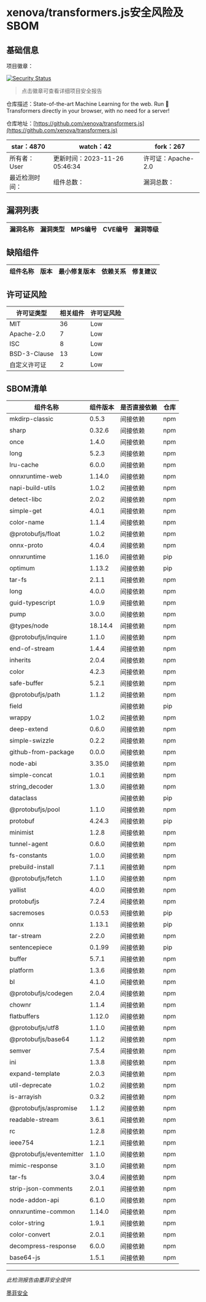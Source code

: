 # xenova/transformers.js安全风险及SBOM

## 基础信息

项目徽章：

[![Security Status](https://www.murphysec.com/platform3/v31/badge/1728859816410959872.svg)](https://www.murphysec.com/console/report/1698042237057368064/1728859816410959872)

> 点击徽章可查看详细项目安全报告

仓库描述：State-of-the-art Machine Learning for the web. Run 🤗 Transformers directly in your browser, with no need for a server!

仓库地址：[https://github.com/xenova/transformers.js](https://github.com/xenova/transformers.js)

| star：4870 | watch：42 | fork：267 |
| ----------- | -------------- | ------------ |
| 所有者：User | 更新时间：2023-11-26 05:46:34 | 许可证：Apache-2.0 |
| 最近检测时间： | 组件总数： | 漏洞总数： |




## 漏洞列表

| 漏洞名称 | 漏洞类型 | MPS编号 | CVE编号 | 漏洞等级 |
| ------- | ------ | ------- | ------ | ----- |





## 缺陷组件

| 组件名称 | 版本 | 最小修复版本 | 依赖关系 | 修复建议 |
| -------- | ---- | ------------ | -------- | -------- |





## 许可证风险

| 许可证类型 | 相关组件 | 许可证风险 |
| ---------- | -------- | ---------- |
|MIT|36|Low|
|Apache-2.0|7|Low|
|ISC|8|Low|
|BSD-3-Clause|13|Low|
|自定义许可证|2|Low|




## SBOM清单

| 组件名称 | 组件版本 | 是否直接依赖 | 仓库 |
| -------- | -------- | ------------ | ---- |
|mkdirp-classic|0.5.3|间接依赖|npm|
|sharp|0.32.6|间接依赖|npm|
|once|1.4.0|间接依赖|npm|
|long|5.2.3|间接依赖|npm|
|lru-cache|6.0.0|间接依赖|npm|
|onnxruntime-web|1.14.0|间接依赖|npm|
|napi-build-utils|1.0.2|间接依赖|npm|
|detect-libc|2.0.2|间接依赖|npm|
|simple-get|4.0.1|间接依赖|npm|
|color-name|1.1.4|间接依赖|npm|
|@protobufjs/float|1.0.2|间接依赖|npm|
|onnx-proto|4.0.4|间接依赖|npm|
|onnxruntime|1.16.0|间接依赖|pip|
|optimum|1.13.2|间接依赖|pip|
|tar-fs|2.1.1|间接依赖|npm|
|long|4.0.0|间接依赖|npm|
|guid-typescript|1.0.9|间接依赖|npm|
|pump|3.0.0|间接依赖|npm|
|@types/node|18.14.4|间接依赖|npm|
|@protobufjs/inquire|1.1.0|间接依赖|npm|
|end-of-stream|1.4.4|间接依赖|npm|
|inherits|2.0.4|间接依赖|npm|
|color|4.2.3|间接依赖|npm|
|safe-buffer|5.2.1|间接依赖|npm|
|@protobufjs/path|1.1.2|间接依赖|npm|
|field||间接依赖|pip|
|wrappy|1.0.2|间接依赖|npm|
|deep-extend|0.6.0|间接依赖|npm|
|simple-swizzle|0.2.2|间接依赖|npm|
|github-from-package|0.0.0|间接依赖|npm|
|node-abi|3.35.0|间接依赖|npm|
|simple-concat|1.0.1|间接依赖|npm|
|string_decoder|1.3.0|间接依赖|npm|
|dataclass||间接依赖|pip|
|@protobufjs/pool|1.1.0|间接依赖|npm|
|protobuf|4.24.3|间接依赖|pip|
|minimist|1.2.8|间接依赖|npm|
|tunnel-agent|0.6.0|间接依赖|npm|
|fs-constants|1.0.0|间接依赖|npm|
|prebuild-install|7.1.1|间接依赖|npm|
|@protobufjs/fetch|1.1.0|间接依赖|npm|
|yallist|4.0.0|间接依赖|npm|
|protobufjs|7.2.4|间接依赖|npm|
|sacremoses|0.0.53|间接依赖|pip|
|onnx|1.13.1|间接依赖|pip|
|tar-stream|2.2.0|间接依赖|npm|
|sentencepiece|0.1.99|间接依赖|pip|
|buffer|5.7.1|间接依赖|npm|
|platform|1.3.6|间接依赖|npm|
|bl|4.1.0|间接依赖|npm|
|@protobufjs/codegen|2.0.4|间接依赖|npm|
|chownr|1.1.4|间接依赖|npm|
|flatbuffers|1.12.0|间接依赖|npm|
|@protobufjs/utf8|1.1.0|间接依赖|npm|
|@protobufjs/base64|1.1.2|间接依赖|npm|
|semver|7.5.4|间接依赖|npm|
|ini|1.3.8|间接依赖|npm|
|expand-template|2.0.3|间接依赖|npm|
|util-deprecate|1.0.2|间接依赖|npm|
|is-arrayish|0.3.2|间接依赖|npm|
|@protobufjs/aspromise|1.1.2|间接依赖|npm|
|readable-stream|3.6.1|间接依赖|npm|
|rc|1.2.8|间接依赖|npm|
|ieee754|1.2.1|间接依赖|npm|
|@protobufjs/eventemitter|1.1.0|间接依赖|npm|
|mimic-response|3.1.0|间接依赖|npm|
|tar-fs|3.0.4|间接依赖|npm|
|strip-json-comments|2.0.1|间接依赖|npm|
|node-addon-api|6.1.0|间接依赖|npm|
|onnxruntime-common|1.14.0|间接依赖|npm|
|color-string|1.9.1|间接依赖|npm|
|color-convert|2.0.1|间接依赖|npm|
|decompress-response|6.0.0|间接依赖|npm|
|base64-js|1.5.1|间接依赖|npm|


------

*此检测报告由墨菲安全提供*

[墨菲安全](www.murphysec.com)